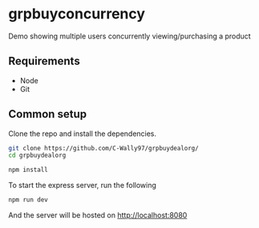 # grpbuyconcurrency
Demo showing multiple users concurrently viewing/purchasing a product

## Requirements

* Node
* Git

## Common setup

Clone the repo and install the dependencies.

```bash
git clone https://github.com/C-Wally97/grpbuydealorg/
cd grpbuydealorg
```

```bash
npm install
```

To start the express server, run the following

```bash
npm run dev
```

And the server will be hosted on [http://localhost:8080](http://localhost:808)
